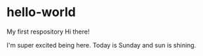 # hello-world
My first respository
Hi there!

I'm super excited being here. 
Today is Sunday and sun is shining. 
